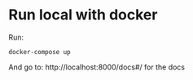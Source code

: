 # Run local with docker
Run:
```
docker-compose up

```
And go to: http://localhost:8000/docs#/ for the docs